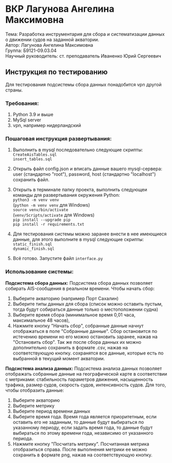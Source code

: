 # ВКР Лагунова Ангелина Максимовна
Тема: Разработка инструментария для сбора и систематизации данных о движении судов на заданной акватории.  
Автор: Лагунова Ангелина Максимовна  
Группа: Б9121-09.03.04  
Научный руководитель: ст. преподаватель Иваненко Юрий Сергеевич  

## Инструкция по тестированию
Для тестирования подсистемы сбора данных понадобится vpn другой страны.

### Требования:
1. Python 3.9 и выше
2. MySql server 
3. vpn, например нидерландский 

### Пошаговая инструкция развертывания:
1. Выполнить в mysql последовательно следующие скрипты:  
`CreateAisTables.sql`  
`insert_tables.sql`  

2. Открыть файл config.json и вписать данные вашего mysql-сервера: user (стандартно "root"), password, host (стандартно "localhost")
сохранить файл.

3. Открыть в терминале папку проекта, выполнить следующеи команды для развертывания окружения Python:  
`python3 -m venv venv`  
(`python -m venv venv` для Windows)  
`source venv/bin/activate`  
(`venv/Scripts/activate` для Windows)  
`pip install --upgrade pip`  
`pip install -r requirements.txt`  

4. Для тестирования системы можно заранее внести в нее имеющиеся данные, для этого выполните в mysql следующие скрипты:  
`static_finish.sql`  
`dynamic_finish.sql`  

5. Всё готово. Запустите файл `interface.py`

### Использование системы:
**Подсистема сбора данных:**
Подсистема сбора данных позволяет собирать AIS-сообщения в реальном времени. Чтобы начать сбор:
1. Выберите акваторию (например Порт Сахалин)
2. Выберите типы данных для сбора (список можно оставить пустым, тогда будут собираться данные только о местоположении судна)
3. Выберите время сбора (минимальное время 0,01 часа, максимальное 48 часов), 
4. Нажмите кнопку "Начать сбор", собранные данные начнут отображаться в поле "Собранные данные". Сбор остановится по истечению времени но его можно остановить заранее, нажав на "Остановить сбор". Так же после сбора данных их можно дополнительно сохранить в формате .csv, нажав на соответствующую кнопку. сохранятся все данные, которые есть по выбранной в текущий момент акватории. 

**Подсистема анализа данных:**
Подсистема анализа данных позволяет отображать собранные данные на географической карте в соответствии с метриками: стабильность параметров движения, насыщенность трафика, размер судов, скорость судов, интенсивность судов. Для того, чтобы отобразить данные:
1. Выберите акваторию
2. Выберите метрику
3. Выберите период времени данных
4. Выберите время года. Время года является приоритетным, если оставить его не заданным, то данные будут выбираться по указанному периоду, если задать время года, то данные будут выбираться по этому времени года, независимо от указанного периода. 
5. Нажмите кнопку "Посчитать метрику". Посчитанная метрика отобразиться справа. После выполнения метрики ее можно сохранить в формате png, нажав на соответствующую кнопку. 